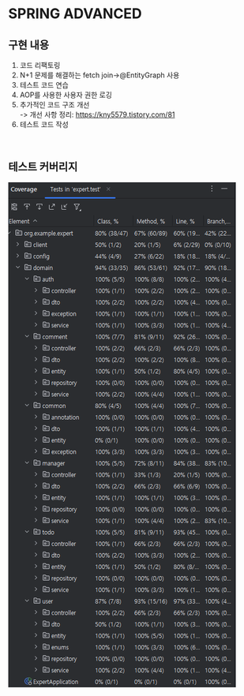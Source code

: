 # SPRING ADVANCED

## 구현 내용
1. 코드 리팩토링
2. N+1 문제를 해결하는 fetch join->@EntityGraph 사용
3. 테스트 코드 연습
4. AOP를 사용한 사용자 권한 로깅
5. 추가적인 코드 구조 개선 <br/>
-> 개선 사항 정리: https://kny5579.tistory.com/81
6. 테스트 코드 작성

<br/>

## 테스트 커버리지
![img.png](readmeImg/img.png)